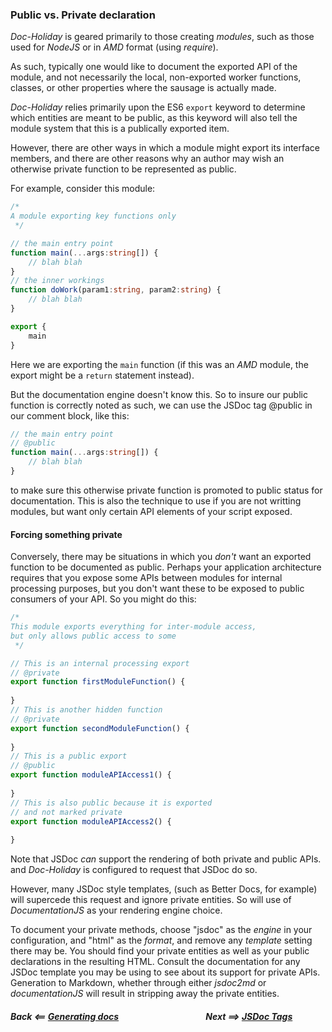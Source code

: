 
### Public vs. Private declaration

_Doc-Holiday_ is geared primarily to those creating _modules_, such as
those used for _NodeJS_ or in _AMD_ format (using _require_).

As such, typically one would like to document the exported API of the module,
and not necessarily the local, non-exported worker functions, classes, or other properties
where the sausage is actually made.

_Doc-Holiday_ relies primarily upon the ES6 `export` keyword to determine which 
entities are meant to be public, as this keyword will also tell the module system
that this is a publically exported item.

However, there are other ways in which a module might export its interface
members, and there are other reasons why an author may wish an otherwise private function 
to be represented as public.

For example, consider this module:

```typescript
/*
A module exporting key functions only
 */

// the main entry point
function main(...args:string[]) {
    // blah blah
}
// the inner workings
function doWork(param1:string, param2:string) {
    // blah blah
}

export {
    main
}

```
Here we are exporting the `main` function (if this was an _AMD_ module, the
export might be a `return` statement instead).

But the documentation engine doesn't know this.  So to insure our
public function is correctly noted as such, we can use the JSDoc 
tag @public in our comment block, like this:
```typescript
// the main entry point
// @public
function main(...args:string[]) {
    // blah blah
}

```
to make sure this otherwise private function is promoted to public
status for documentation.  This is also the technique to use if you
are not writting modules, but want only certain API elements of
your script exposed.

#### Forcing something private
Conversely, there may be situations in which you _don't_ want an exported
function to be documented as public.  Perhaps your application architecture
requires that you expose some APIs between modules for internal processing purposes,
but you don't want these to be exposed to public consumers of your
API.  So you might do this:

````typescript
/*
This module exports everything for inter-module access,
but only allows public access to some
 */

// This is an internal processing export
// @private
export function firstModuleFunction() {
    
} 
// This is another hidden function
// @private
export function secondModuleFunction() {
    
}
// This is a public export
// @public
export function moduleAPIAccess1() {
    
}
// This is also public because it is exported
// and not marked private
export function moduleAPIAccess2() {
    
}

````
Note that JSDoc _can_ support the rendering of both private and public APIs.
and _Doc-Holiday_ is configured to request that JSDoc do so.

However, many JSDoc style templates, (such as Better Docs, for example) 
will supercede this request and ignore private entities.
So will use of _DocumentationJS_ as your rendering engine choice.

To document your private methods, choose "jsdoc" as the _engine_ in 
your configuration, and "html" as the _format_, and remove any _template_
setting there may be.  You should find your private entities as well as your
public declarations in the resulting HTML. Consult the documentation for any 
JSDoc template you may be using to see about its support for private
APIs.   
Generation to Markdown, whether
through either _jsdoc2md_ or _documentationJS_ will result in stripping away
the private entities.






##### Back <==  [Generating docs](generating) &nbsp;&nbsp;&nbsp;&nbsp;&nbsp;&nbsp;&nbsp;&nbsp;&nbsp;&nbsp;&nbsp;&nbsp;&nbsp;&nbsp;&nbsp;&nbsp;&nbsp;&nbsp;&nbsp;&nbsp;&nbsp;&nbsp;&nbsp;&nbsp;&nbsp;&nbsp;&nbsp;&nbsp;&nbsp;&nbsp;&nbsp;&nbsp;&nbsp;&nbsp;&nbsp;&nbsp;&nbsp;&nbsp;&nbsp;&nbsp; Next  ==>  [JSDoc Tags](JSDoc)
